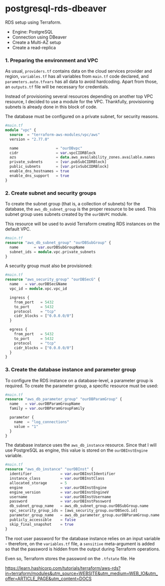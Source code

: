 # postgresql-rds-dbeaver

RDS setup using Terraform.
- Engine: PostgreSQL
- Connection using DBeaver
- Create a Multi-AZ setup
- Create a read-replica

### 1. Preparing the environment and VPC

As usual, `providers.tf` contains data on the cloud services provider and region, `variables.tf` has all variables from `main.tf` code declared, and `parameters.auto.tfvars` has all data to avoid hardcoding. Apart from those, an `outputs.tf` file will be necessary for credentials.

Instead of provisioning several resources depending on another top VPC resource, I decided to use a module for the VPC. Thankfully, provisioning subnets is already done in this block of code.

The database must be configured on a private subnet, for security reasons.

```terraform
#main.tf
module "vpc" {
  source  = "terraform-aws-modules/vpc/aws"
  version = "2.77.0"

  name                 = "ourDBvpc"
  cidr                 = var.vpcCIDRBlock
  azs                  = data.aws_availability_zones.available.names
  private_subnets      = [var.pubSubCIDRBlock]
  public_subnets       = [var.privSubCIDRBlock]
  enable_dns_hostnames = true
  enable_dns_support   = true
}
```

### 2. Create subnet and security groups

To create the subnet group (that is, a collection of subnets) for the database, the `aws_db_subnet_group` is the proper resource to be used. This subnet group uses subnets created by the `ourDBVPC` module.

This resource will be used to avoid Terraform creating RDS instances on the default VPC.

```terraform
#main.tf
resource "aws_db_subnet_group" "ourDBSubGroup" {
  name       = var.ourDBSubGroupName
  subnet_ids = module.vpc.private_subnets
}
```

A security group must also be provisioned:

```terraform
#main.tf
resource "aws_security_group" "ourDBSecG" {
  name   = var.ourDBSecGName
  vpc_id = module.vpc.vpc_id

  ingress {
    from_port   = 5432
    to_port     = 5432
    protocol    = "tcp"
    cidr_blocks = ["0.0.0.0/0"]
  }

  egress {
    from_port   = 5432
    to_port     = 5432
    protocol    = "tcp"
    cidr_blocks = ["0.0.0.0/0"]
  }
}
```

### 3. Create the database instance and parameter group

To configure the RDS instance on a database-level, a parameter group is required. To create the parameter group, a specific resource must be used:

```terraform
#main.tf
resource "aws_db_parameter_group" "ourDBParamGroup" {
  name   = var.ourDBParamGroupName
  family = var.ourDBParamGroupFamily

  parameter {
    name  = "log_connections"
    value = "1"
  }
}
```

The database instance uses the `aws_db_instance` resource. Since that I will use PostgreSQL as engine, this value is stored on the `ourDBInstEngine` variable.

```terraform
#main.tf
resource "aws_db_instance" "ourDBInst" {
  identifier             = var.ourDBInstIdentifier
  instance_class         = var.ourDBInstClass
  allocated_storage      = 5
  engine                 = var.ourDBInstEngine
  engine_version         = var.ourDBInstEngineV
  username               = var.ourDBInstUsername
  password               = var.ourDBInstPassword
  db_subnet_group_name   = aws_db_subnet_group.ourDBSubGroup.name
  vpc_security_group_ids = [aws_security_group.ourDBSecG.id]
  parameter_group_name   = aws_db_parameter_group.ourDBParamGroup.name
  publicly_accessible    = false
  skip_final_snapshot    = true
}
```

The root user password for the database instance relies on an input variable - therefore, on the `variables.tf` file, a `sensitive` meta-argument is added so that the password is hidden from the output during Terraform operations.

Even so, Terraform stores the password on the `.tfstate` file. He


https://learn.hashicorp.com/tutorials/terraform/aws-rds?in=terraform/modules&utm_source=WEBSITE&utm_medium=WEB_IO&utm_offer=ARTICLE_PAGE&utm_content=DOCS
